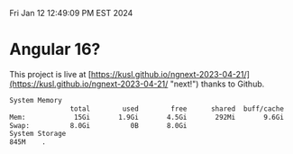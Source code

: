 Fri Jan 12 12:49:09 PM EST 2024

# Angular 16?


This project is live at [https://kusl.github.io/ngnext-2023-04-21/](https://kusl.github.io/ngnext-2023-04-21/ "next!") thanks to Github.

```bash
System Memory
               total        used        free      shared  buff/cache   available
Mem:            15Gi       1.9Gi       4.5Gi       292Mi       9.6Gi        13Gi
Swap:          8.0Gi          0B       8.0Gi
System Storage
845M	.
```
